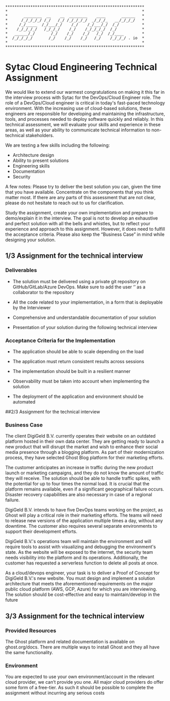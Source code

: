 ```
*************************************************************
*                                                           *
*       ________  __    __  ________    ____       ______   *
*      /_/_/_/_/ /_/   /_/ /_/_/_/_/  _/_/_/_   __/_/_/_/   *
*     /_/_____  /_/___/_/    /_/    /_/___/_/  /_/          *
*    /_/_/_/_/   /_/_/_/    /_/    /_/_/_/_/  /_/           *
*   ______/_/       /_/    /_/    /_/   /_/  /_/____        *
*  /_/_/_/_/       /_/    /_/    /_/   /_/    /_/_/_/ . io  *
*                                                           *
*************************************************************
```

# Sytac Cloud Engineering Technical Assignment

We would like to extend our warmest congratulations on making it this far in the interview process with Sytac for the DevOps/Cloud Engineer role. 
The role of a DevOps/Cloud engineer is critical in today's fast-paced technology environment. 
With the increasing use of cloud-based solutions, these engineers are responsible for developing and maintaining the infrastructure, tools, and processes needed to deploy software quickly and reliably. 
In this technical assessment, we will evaluate your skills and experience in these areas, as well as your ability to communicate technical information to non-technical stakeholders.

We are testing a few skills including the following:
- Architecture design
- Ability to present solutions
- Engineering skills
- Documentation
- Security

A few notes: Please try to deliver the best solution you can, given the time that you have
available. Concentrate on the components that you think matter most. If there are any parts
of this assessment that are not clear, please do not hesitate to reach out to us for
clarification.

Study the assignment, create your own implementation and prepare to demo/explain it in the
interview. The goal is not to develop an exhaustive and perfect solution with all the bells and
whistles, but to reflect your experience and approach to this assignment. However, it does
need to fulfill the acceptance criteria. Please also keep the “Business Case” in mind while
designing your solution.

## 1/3 Assignment for the technical interview
### Deliverables
- The solution must be delivered using a private git repository on GitHub/GitLab/Azure DevOps. Make sure to add the user ‘<username>’ as a collaborator to the repository

- All the code related to your implementation, in a form that is deployable by the Interviewer

- Comprehensive and understandable documentation of your solution

- Presentation of your solution during the following technical interview


### Acceptance Criteria for the Implementation
- The application should be able to scale depending on the load

- The application must return consistent results across sessions

- The implementation should be built in a resilient manner

- Observability must be taken into account when implementing the solution

- The deployment of the application and environment should be automated

##2/3 Assignment for the technical interview
### Business Case
The client DigiGeld B.V. currently operates their website on an outdated platform hosted in their own data center. 
They are getting ready to launch a new product that will disrupt the market and wish to enhance their social media presence through a blogging platform. 
As part of their modernization process, they have selected Ghost Blog platform for their marketing efforts.

The customer anticipates an increase in traffic during the new product launch or marketing campaigns, and they do not know the amount of traffic they will receive. 
The solution should be able to handle traffic spikes, with the potential for up to four times the normal load. 
It is crucial that the platform remains available, even if a significant geographical failure occurs. 
Disaster recovery capabilities are also necessary in case of a regional failure.

DigiGeld B.V. intends to have five DevOps teams working on the project, as Ghost will play a critical role in their marketing efforts. 
The teams will need to release new versions of the application multiple times a day, without any downtime. 
The customer also requires several separate environments to support their development efforts.

DigiGeld B.V.'s operations team will maintain the environment and will require tools to assist with visualizing and debugging the environment's state. 
As the website will be exposed to the internet, the security team needs visibility into the platform and its operations. 
Additionally, the customer has requested a serverless function to delete all posts at once.

As a cloud/devops engineer, your task is to deliver a Proof of Concept for DigiGeld B.V.'s new website. 
You must design and implement a solution architecture that meets the aforementioned requirements on the major public cloud platform (AWS, GCP, Azure) for which you are interviewing. 
The solution should be cost-effective and easy to maintain/develop in the future

## 3/3 Assignment for the technical interview
### Provided Resources
The Ghost platform and related documentation is available on ghost.org/docs. There are
multiple ways to install Ghost and they all have the same functionality.

### Environment
You are expected to use your own environment/account in the relevant cloud provider, we can’t provide you one. All major cloud providers do offer some form of a free-tier. As
such it should be possible to complete the assignment without incurring any serious costs
